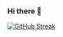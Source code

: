 ### Hi there 👋 
[![GitHub Streak](http://github-readme-streak-stats.herokuapp.com?user=Chinmay1292&theme=tokyonight_duo&hide_border=true&date_format=M%20j%5B%2C%20Y%5D)](https://git.io/streak-stats)
